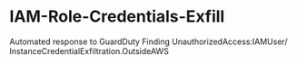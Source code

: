 # IAM-Role-Credentials-Exfill
Automated response to GuardDuty Finding UnauthorizedAccess:IAMUser/ InstanceCredentialExfiltration.OutsideAWS 
